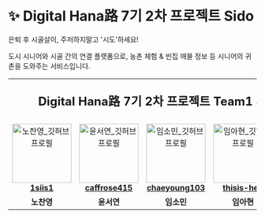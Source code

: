 # ✨ Digital Hana路 7기 2차 프로젝트 Sido
<table align="center">
  <tr align="center">
    <td colspan="6">
      <p style="font-size: x-large; font-weight: bold;">
        Digital Hana路 7기 2차 프로젝트 Team1 사랑방 손님
      </p>
    </td>
  </tr>

은퇴 후 시골살이, 주저하지말고 '시도'하세요!

도시 시니어와 시골 간의 연결 플랫폼으로, 농촌 체험 & 빈집 매물 정보 등 시니어의 귀촌을 도와주는 서비스입니다.



  <!-- 프로필 + GitHub ID -->
  <tr align="center">
    <td>
      <a href="https://github.com/shroqkf">
        <img src="https://avatars.githubusercontent.com/u/137189866?v=4" width="120" alt="노찬영_깃허브프로필" />
        <br /><b>1siis1</b>
      </a>
    </td>
    <td>
      <a href="https://github.com/ryd10227">
        <img src="https://avatars.githubusercontent.com/u/76207466?v=4" width="120" alt="윤서연_깃허브프로필" />
        <br /><b>caffrose415</b>
      </a>
    </td>
    <td>
      <a href="https://github.com/lavendmin">
        <img src="https://avatars.githubusercontent.com/u/148388431?v=4" width="120" alt="임소민_깃허브프로필" />
        <br /><b>chaeyoung103</b>
      </a>
    </td>
    <td>
      <a href="https://github.com/philosophy1106">
        <img src="https://avatars.githubusercontent.com/u/66423140?v=4" width="120" alt="임아현_깃허브프로필" />
        <br /><b>thisis-hee</b>
      </a>
    </td>
    <td>
      <a href="https://github.com/Kunbam7">
        <img src="https://avatars.githubusercontent.com/u/204839863?v=4" width="120" alt="허건_깃허브프로필" />
        <br /><b>Kunbam7</b>
      </a>
    </td>
  </tr>

  <!-- 실제 이름 -->
  <tr align="center">
    <td><b>노찬영</b></td>
    <td><b>윤서연</b></td>
    <td><b>임소민</b></td>
    <td><b>임아현</b></td>
    <td><b>허건</b></td>
  </tr>
</table>
